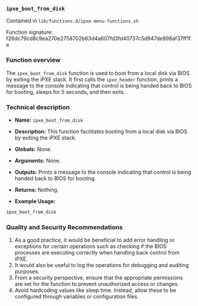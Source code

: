 ### `ipxe_boot_from_disk `

Contained in `lib/functions.d/ipxe-menu-functions.sh`

Function signature: f26dc79cd8c9ea270e2758702b63d4a607fd3fd40737c5d947de898af37ff1fe

### Function overview

The `ipxe_boot_from_disk` function is used to boot from a local disk via BIOS by exiting the iPXE stack. It first calls the `ipxe_header` function, prints a message to the console indicating that control is being handed back to BIOS for booting, sleeps for 5 seconds, and then exits.

### Technical description

- **Name:** `ipxe_boot_from_disk`

- **Description:** This function facilitates booting from a local disk via BIOS by exiting the iPXE stack. 

- **Globals:** None.

- **Arguments:** None.

- **Outputs:** Prints a message to the console indicating that control is being handed back to BIOS for booting.

- **Returns:** Nothing.

- **Example Usage:**

```bash
ipxe_boot_from_disk
```

### Quality and Security Recommendations

1. As a good practice, it would be beneficial to add error handling or exceptions for certain operations such as checking if the BIOS processes are executing correctly when handling back control from iPXE.
2. It would also be useful to log the operations for debugging and auditing purposes.
3. From a security perspective, ensure that the appropriate permissions are set for the function to prevent unauthorized access or changes.
4. Avoid hardcoding values like sleep time. Instead, allow these to be configured through variables or configuration files.

